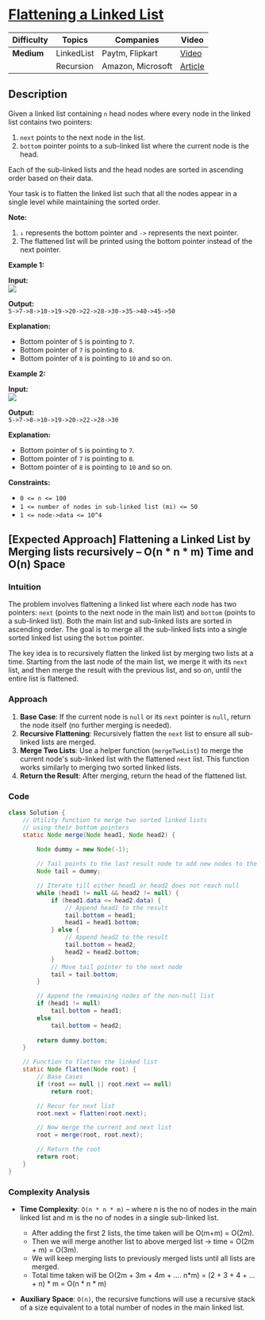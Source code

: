 # [Flattening a Linked List](https://www.geeksforgeeks.org/problems/flattening-a-linked-list/1)

| Difficulty | Topics       | Companies         | Video                                            |
| ---------- | ------------ | ----------------- | ------------------------------------------------ |
| **Medium** | LinkedList   |  Paytm, Flipkart  | [Video](https://youtu.be/ysytSSXpAI0)            |
|            | Recursion    | Amazon, Microsoft | [Article](https://www.geeksforgeeks.org/flattening-a-linked-list/)|

## Description

Given a linked list containing `n` head nodes where every node in the linked list contains two pointers:  
1. `next` points to the next node in the list.  
2. `bottom` pointer points to a sub-linked list where the current node is the head.  

Each of the sub-linked lists and the head nodes are sorted in ascending order based on their data.  

Your task is to flatten the linked list such that all the nodes appear in a single level while maintaining the sorted order.  

**Note:**  
1. `↓` represents the bottom pointer and `->` represents the next pointer.  
2. The flattened list will be printed using the bottom pointer instead of the next pointer.  


**Example 1:**  

**Input:**  
![](https://media.geeksforgeeks.org/img-practice/prod/addEditProblem/700192/Web/Other/blobid0_1722066129.png)

**Output:**  
`5->7->8->10->19->20->22->28->30->35->40->45->50`  

**Explanation:**  
- Bottom pointer of `5` is pointing to `7`.  
- Bottom pointer of `7` is pointing to `8`.  
- Bottom pointer of `8` is pointing to `10` and so on.  

**Example 2:**  

**Input:**  
![](https://media.geeksforgeeks.org/img-practice/prod/addEditProblem/700192/Web/Other/blobid1_1722066171.png)

**Output:**  
`5->7->8->10->19->20->22->28->30`  

**Explanation:**  
- Bottom pointer of `5` is pointing to `7`.  
- Bottom pointer of `7` is pointing to `8`.  
- Bottom pointer of `8` is pointing to `10` and so on.  

**Constraints:**  
- `0 <= n <= 100`  
- `1 <= number of nodes in sub-linked list (mi) <= 50`  
- `1 <= node->data <= 10^4`

## [Expected Approach] Flattening a Linked List by Merging lists recursively – O(n * n * m) Time and O(n) Space

### Intuition

The problem involves flattening a linked list where each node has two pointers: `next` (points to the next node in the main list) and `bottom` (points to a sub-linked list). Both the main list and sub-linked lists are sorted in ascending order. The goal is to merge all the sub-linked lists into a single sorted linked list using the `bottom` pointer.

The key idea is to recursively flatten the linked list by merging two lists at a time. Starting from the last node of the main list, we merge it with its `next` list, and then merge the result with the previous list, and so on, until the entire list is flattened.

### Approach

1. **Base Case**: If the current node is `null` or its `next` pointer is `null`, return the node itself (no further merging is needed).
2. **Recursive Flattening**: Recursively flatten the `next` list to ensure all sub-linked lists are merged.
3. **Merge Two Lists**: Use a helper function (`mergeTwoList`) to merge the current node's sub-linked list with the flattened `next` list. This function works similarly to merging two sorted linked lists.
4. **Return the Result**: After merging, return the head of the flattened list.

### Code
```java
class Solution {
    // Utility function to merge two sorted linked lists
    // using their bottom pointers
    static Node merge(Node head1, Node head2) {
      
        Node dummy = new Node(-1);

        // Tail points to the last result node to add new nodes to the result
        Node tail = dummy;

        // Iterate till either head1 or head2 does not reach null
        while (head1 != null && head2 != null) {
            if (head1.data <= head2.data) {
                // Append head1 to the result
                tail.bottom = head1;
                head1 = head1.bottom;
            } else {              
                // Append head2 to the result
                tail.bottom = head2;
                head2 = head2.bottom;
            }
            // Move tail pointer to the next node
            tail = tail.bottom;
        }

        // Append the remaining nodes of the non-null list
        if (head1 != null)
            tail.bottom = head1;
        else 
            tail.bottom = head2;
        
        return dummy.bottom;
    }

    // Function to flatten the linked list
    static Node flatten(Node root) {
        // Base Cases
        if (root == null || root.next == null)
            return root;

        // Recur for next list
        root.next = flatten(root.next);

        // Now merge the current and next list
        root = merge(root, root.next);

        // Return the root
        return root;
    }
}
```

### Complexity Analysis

- **Time Complexity**: `O(n * n * m)` – where n is the no of nodes in the main linked list and m is the no of nodes in a single sub-linked list. 

  * After adding the first 2 lists, the time taken will be O(m+m) = O(2m).
  * Then we will merge another list to above merged list -> time = O(2m + m) = O(3m).
  * We will keep merging lists to previously merged lists until all lists are merged.
  * Total time taken will be O(2m + 3m + 4m + …. n*m) = (2 + 3 + 4 + … + n) * m = O(n * n * m)

- **Auxiliary Space**: `O(n)`, the recursive functions will use a recursive stack of a size equivalent to a total number of nodes in the main linked list.